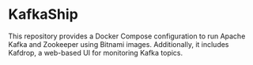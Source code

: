# KafkaShip
This repository provides a Docker Compose configuration to run Apache Kafka and Zookeeper using Bitnami images. Additionally, it includes Kafdrop, a web-based UI for monitoring Kafka topics.
